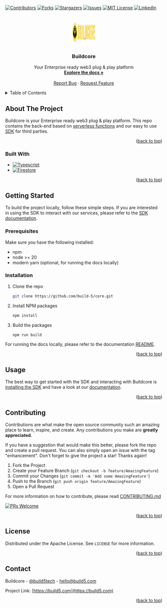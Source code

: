 <!-- Improved compatibility of back to top link: See: https://github.com/othneildrew/Best-README-Template/pull/73 -->
<a name="readme-top"></a>
<!--
*** Thanks for checking out the Best-README-Template. If you have a suggestion
*** that would make this better, please fork the repo and create a pull request
*** or simply open an issue with the tag "enhancement".
*** Don't forget to give the project a star!
*** Thanks again! Now go create something AMAZING! :D
-->



<!-- PROJECT SHIELDS -->
<!--
*** I'm using markdown "reference style" links for readability.
*** Reference links are enclosed in brackets [ ] instead of parentheses ( ).
*** See the bottom of this document for the declaration of the reference variables
*** for contributors-url, forks-url, etc. This is an optional, concise syntax you may use.
*** https://www.markdownguide.org/basic-syntax/#reference-style-links
-->
[![Contributors][contributors-shield]][contributors-url]
[![Forks][forks-shield]][forks-url]
[![Stargazers][stars-shield]][stars-url]
[![Issues][issues-shield]][issues-url]
[![MIT License][license-shield]][license-url]
[![LinkedIn][linkedin-shield]][linkedin-url]



<!-- PROJECT LOGO -->
<br />
<div align="center">
  <a href="https://github.com/build-5/core">
    <img src="docs/static/img/buildcore_logo.png" alt="BUILD.5 logo" width="80" height="80">
  </a>

<h3 align="center">Buildcore</h3>

  <p align="center">
    Your Enterprise ready web3 plug & play platform
    <br />
    <a href="https://developer.build5.com/"><strong>Explore the docs »</strong></a>
    <br />
    <br />
    <a href="https://github.com/build-5/core/issues/new?template=bug_report.md">Report Bug</a>
    ·
    <a href="https://github.com/build-5/core/issues/new?template=feature_request.md">Request Feature</a>
  </p>
</div>

<!-- TABLE OF CONTENTS -->
<details>
  <summary>Table of Contents</summary>
  <ol>
    <li>
      <a href="#about-the-project">About The Project</a>
      <ul>
        <li><a href="#built-with">Built With</a></li>
      </ul>
    </li>
    <li>
      <a href="#getting-started">Getting Started</a>
      <ul>
        <li><a href="#prerequisites">Prerequisites</a></li>
        <li><a href="#installation">Installation</a></li>
      </ul>
    </li>
    <li><a href="#usage">Usage</a></li>
    <li><a href="#contributing">Contributing</a></li>
    <li><a href="#license">License</a></li>
    <li><a href="#contact">Contact</a></li>
  </ol>
</details>



<!-- ABOUT THE PROJECT -->
## About The Project

Buildcore is your Enterprise ready web3 plug & play platform. This repo contains the back-end based on [serverless functions](./packages/functions/) and our easy to use [SDK](./packages/sdk/) for third parties.

<p align="right">(<a href="#readme-top">back to top</a>)</p>



### Built With

* [![Typescript][Typescript]][Typescript-url]
* [![Firestore][Firestore]][Firestore-url]

<p align="right">(<a href="#readme-top">back to top</a>)</p>



<!-- GETTING STARTED -->
## Getting Started

To build the project locally, follow these simple steps. If you are interested in using the SDK to interact with our services, please refer to the [SDK documentation](https://developer.build5.com/).

### Prerequisites

Make sure you have the following installed:

* npm
* node >= 20
* modern yarn (optional, for running the docs locally)



### Installation

1. Clone the repo
   ```sh
   git clone https://github.com/build-5/core.git
   ```
2. Install NPM packages
   ```sh
   npm install
   ```
3. Build the packages
   ```sh
   npm run build
   ```

For running the docs locally, please refer to the documentation [README](./docs/README.md).

<p align="right">(<a href="#readme-top">back to top</a>)</p>



<!-- USAGE EXAMPLES -->
## Usage

The best way to get started with the SDK and interacting with Buildcore is [installing the SDK](https://www.npmjs.com/package/@build-5/sdk) and have a look at our [documentation](https://developer.build5.com).

<p align="right">(<a href="#readme-top">back to top</a>)</p>



<!-- CONTRIBUTING -->
## Contributing

Contributions are what make the open source community such an amazing place to learn, inspire, and create. Any contributions you make are **greatly appreciated**.

If you have a suggestion that would make this better, please fork the repo and create a pull request. You can also simply open an issue with the tag "enhancement".
Don't forget to give the project a star! Thanks again!

1. Fork the Project
2. Create your Feature Branch (`git checkout -b feature/AmazingFeature`)
3. Commit your Changes (`git commit -m 'Add some AmazingFeature'`)
4. Push to the Branch (`git push origin feature/AmazingFeature`)
5. Open a Pull Request

For more information on how to contribute, please read [CONTRIBUTING.md](./CONTRIBUTING.md)

[![PRs Welcome](https://img.shields.io/badge/PRs-welcome-brightgreen.svg?style=flat-square)](https://github.com/build-5/core/pulls)

<p align="right">(<a href="#readme-top">back to top</a>)</p>



<!-- LICENSE -->
## License

Distributed under the Apache License. See `LICENSE` for more information.

<p align="right">(<a href="#readme-top">back to top</a>)</p>



<!-- CONTACT -->
## Contact

Buildcore - [@build5tech](https://twitter.com/build5tech) - hello@build5.com

Project Link: [https://build5.com](https://build5.com)

<p align="right">(<a href="#readme-top">back to top</a>)</p>



<!-- MARKDOWN LINKS & IMAGES -->
<!-- https://www.markdownguide.org/basic-syntax/#reference-style-links -->
[contributors-shield]: https://img.shields.io/github/contributors/build-5/core.svg?style=for-the-badge
[contributors-url]: https://github.com/build-5/core/graphs/contributors
[forks-shield]: https://img.shields.io/github/forks/build-5/core.svg?style=for-the-badge
[forks-url]: https://github.com/build-5/core/network/members
[stars-shield]: https://img.shields.io/github/stars/build-5/core.svg?style=for-the-badge
[stars-url]: https://github.com/build-5/core/stargazers
[issues-shield]: https://img.shields.io/github/issues/build-5/core.svg?style=for-the-badge
[issues-url]: https://github.com/build-5/core/issues
[license-shield]: https://img.shields.io/github/license/build-5/core.svg?style=for-the-badge
[license-url]: https://github.com/build-5/core/blob/master/LICENSE
[linkedin-shield]: https://img.shields.io/badge/-LinkedIn-black.svg?style=for-the-badge&logo=linkedin&colorB=555
[linkedin-url]: https://linkedin.com/company/build5/
[Typescript]: https://img.shields.io/badge/TypeScript-007ACC?style=for-the-badge&logo=typescript&logoColor=white
[Typescript-url]: https://www.typescriptlang.org/
[Firestore]: https://img.shields.io/badge/Firebase-FFCA28?style=for-the-badge&logo=firebase&logoColor=black
[Firestore-url]: https://firebase.google.com/
